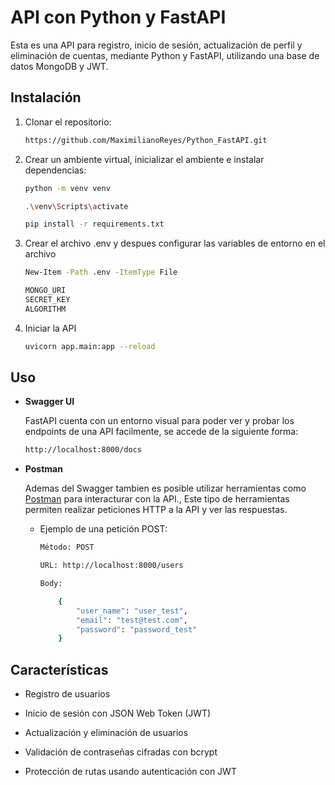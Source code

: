# API con Python y FastAPI

Esta es una API para registro, inicio de sesión, actualización de perfil y eliminación de cuentas, mediante Python y FastAPI, utilizando una base de datos MongoDB y JWT.

## Instalación

1. Clonar el repositorio:

    ```bash
    https://github.com/MaximilianoReyes/Python_FastAPI.git
    ```

2. Crear un ambiente virtual, inicializar el ambiente e instalar dependencias:

    ```bash
    python -m venv venv

    .\venv\Scripts\activate

    pip install -r requirements.txt
    ```

3. Crear el archivo .env y despues configurar las variables de entorno en el archivo 

    ```bash
    New-Item -Path .env -ItemType File

    MONGO_URI
    SECRET_KEY
    ALGORITHM
    ``` 

4. Iniciar la API

    ```bash
    uvicorn app.main:app --reload
    ```

## Uso 

* **Swagger UI**

    FastAPI cuenta con un entorno visual para poder ver y probar los endpoints de una API facilmente, se accede de la siguiente forma: 

    ```bash
    http://localhost:8000/docs
    ```

* **Postman**

    Ademas del Swagger tambien es posible utilizar herramientas como [Postman](https://www.postman.com/) para interacturar con la API., Este tipo de herramientas permiten realizar peticiones HTTP a la API y ver las respuestas.

    - Ejemplo de una petición POST:

        ```bash
        Método: POST

        URL: http://localhost:8000/users

        Body: 

            {
                "user_name": "user_test",
                "email": "test@test.com",
                "password": "password_test"
            }
        ```

## Características

- Registro de usuarios

- Inicio de sesión con JSON Web Token (JWT)

- Actualización y eliminación de usuarios

- Validación de contraseñas cifradas con bcrypt

- Protección de rutas usando autenticación con JWT